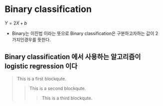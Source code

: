 # Binary classification 
$Y=2X +b$
 - Binary는 이진법 이라는 뜻으로 Binary classification은 구분하고자하는 값이 2가지인경우를 뜻한다.


## Binary classification 에서 사용하는 알고리즘이  logistic regression 이다 

> This is a first blockqute.
>	> This is a second blockqute.
>	>	> This is a third blockqute.
